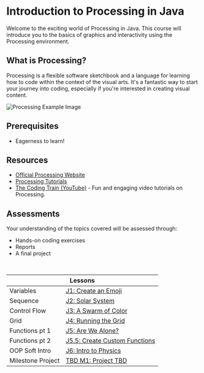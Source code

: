 # Introduction to Processing in Java

Welcome to the exciting world of Processing in Java. This course will introduce you to the basics of graphics and interactivity using the Processing environment.

## What is Processing?

Processing is a flexible software sketchbook and a language for learning how to code within the context of the visual arts. It's a fantastic way to start your journey into coding, especially if you're interested in creating visual content.

![Processing Example Image](https://media1.giphy.com/avatars/Flickfest/VMurfWdwBhyI.gif)

## Prerequisites

- Eagerness to learn!

## Resources

- [Official Processing Website](https://processing.org/)
- [Processing Tutorials](https://processing.org/tutorials/)
- [The Coding Train (YouTube)](https://www.youtube.com/user/shiffman) - Fun and engaging video tutorials on Processing.

## Assessments

Your understanding of the topics covered will be assessed through:
- Hands-on coding exercises
- Reports
- A final project
  
<br>

<table>
  <thead>
    <tr>
      <th colspan="2">Lessons</th>
    </tr>
  </thead>
  <tbody>
    <tr>
      <td>Variables</td>
      <td><a href="https://riverdalegithub.github.io/processing_23_24/1/"> J1: Create an Emoji </a> </td>
    </tr>
      <tr>
      <td>Sequence</td>
      <td><a href="https://riverdalegithub.github.io/processing_23_24/2/">J2: Solar System </a></td>
    </tr>
    <tr>
      <td>Control Flow</td>
      <td><a href="https://riverdalegithub.github.io/processing_23_24/for_loops/"> J3: A Swarm of Color </a> </td>
    </tr>
      <tr>
      <td>Grid </td>
      <td> <a href="https://riverdalegithub.github.io/processing_23_24/grid/"> J4: Running the Grid </a> </td>
        </tr>
    <tr>
      <td>Functions pt 1</td>
      <td><a href="https://riverdalegithub.github.io/processing_23_24/3/"> J5: Are We Alone?</a>  </td>
    </tr>
    <tr>
      <td>Functions pt 2</td>
      <td><a href="https://riverdalegithub.github.io/processing_23_24/functions/"> J5.5: Create Custom Functions</a>  </td>
    </tr>
      <tr>
      <td>OOP Soft Intro </td>
      <td> <a href="https://riverdalegithub.github.io/processing_23_24/4/"> J6: Intro to Physics  </a> </td>
        </tr>
      <tr>
      <td>Milestone Project</td>
      <td> <a href="#"> TBD M1: Project TBD  </a> </td>
    </tr>
  </tbody>
</table>

